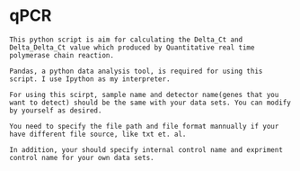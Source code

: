 qPCR
====


     
    This python script is aim for calculating the Delta_Ct and Delta_Delta_Ct value which produced by Quantitative real time polymerase chain reaction.
    
    Pandas, a python data analysis tool, is required for using this script. I use Ipython as my interpreter.
    
    For using this scirpt, sample name and detector name(genes that you want to detect) should be the same with your data sets. You can modify by yourself as desired.
    
    You need to specify the file path and file format mannually if your have different file source, like txt et. al.
    
    In addition, your should specify internal control name and expriment control name for your own data sets.

